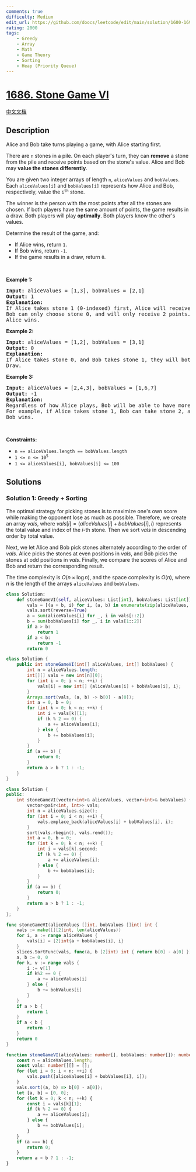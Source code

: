 ```yaml
---
comments: true
difficulty: Medium
edit_url: https://github.com/doocs/leetcode/edit/main/solution/1600-1699/1686.Stone%20Game%20VI/README_EN.md
rating: 2000
tags:
    - Greedy
    - Array
    - Math
    - Game Theory
    - Sorting
    - Heap (Priority Queue)
---
```


# [1686. Stone Game VI](https://leetcode.com/problems/stone-game-vi)

[中文文档](/solution/1600-1699/1686.Stone%20Game%20VI/README.md)

## Description

<p>Alice and Bob take turns playing a game, with Alice starting first.</p>

<p>There are <code>n</code> stones in a pile. On each player&#39;s turn, they can <strong>remove</strong> a stone from the pile and receive points based on the stone&#39;s value. Alice and Bob may <strong>value the stones differently</strong>.</p>

<p>You are given two integer arrays of length <code>n</code>, <code>aliceValues</code> and <code>bobValues</code>. Each <code>aliceValues[i]</code> and <code>bobValues[i]</code> represents how Alice and Bob, respectively, value the <code>i<sup>th</sup></code> stone.</p>

<p>The winner is the person with the most points after all the stones are chosen. If both players have the same amount of points, the game results in a draw. Both players will play <strong>optimally</strong>.&nbsp;Both players know the other&#39;s values.</p>

<p>Determine the result of the game, and:</p>

<ul>
	<li>If Alice wins, return <code>1</code>.</li>
	<li>If Bob wins, return <code>-1</code>.</li>
	<li>If the game results in a draw, return <code>0</code>.</li>
</ul>

<p>&nbsp;</p>
<p><strong class="example">Example 1:</strong></p>

<pre>
<strong>Input:</strong> aliceValues = [1,3], bobValues = [2,1]
<strong>Output:</strong> 1
<strong>Explanation:</strong>
If Alice takes stone 1 (0-indexed) first, Alice will receive 3 points.
Bob can only choose stone 0, and will only receive 2 points.
Alice wins.
</pre>

<p><strong class="example">Example 2:</strong></p>

<pre>
<strong>Input:</strong> aliceValues = [1,2], bobValues = [3,1]
<strong>Output:</strong> 0
<strong>Explanation:</strong>
If Alice takes stone 0, and Bob takes stone 1, they will both have 1 point.
Draw.
</pre>

<p><strong class="example">Example 3:</strong></p>

<pre>
<strong>Input:</strong> aliceValues = [2,4,3], bobValues = [1,6,7]
<strong>Output:</strong> -1
<strong>Explanation:</strong>
Regardless of how Alice plays, Bob will be able to have more points than Alice.
For example, if Alice takes stone 1, Bob can take stone 2, and Alice takes stone 0, Alice will have 6 points to Bob&#39;s 7.
Bob wins.
</pre>

<p>&nbsp;</p>
<p><strong>Constraints:</strong></p>

<ul>
	<li><code>n == aliceValues.length == bobValues.length</code></li>
	<li><code>1 &lt;= n &lt;= 10<sup>5</sup></code></li>
	<li><code>1 &lt;= aliceValues[i], bobValues[i] &lt;= 100</code></li>
</ul>

## Solutions

### Solution 1: Greedy + Sorting

The optimal strategy for picking stones is to maximize one's own score while making the opponent lose as much as possible. Therefore, we create an array $vals$, where $vals[i] = (aliceValues[i] + bobValues[i], i)$ represents the total value and index of the $i$-th stone. Then we sort $vals$ in descending order by total value.

Next, we let Alice and Bob pick stones alternately according to the order of $vals$. Alice picks the stones at even positions in $vals$, and Bob picks the stones at odd positions in $vals$. Finally, we compare the scores of Alice and Bob and return the corresponding result.

The time complexity is $O(n \times \log n)$, and the space complexity is $O(n)$, where $n$ is the length of the arrays `aliceValues` and `bobValues`.

<!-- tabs:start -->

```python
class Solution:
    def stoneGameVI(self, aliceValues: List[int], bobValues: List[int]) -> int:
        vals = [(a + b, i) for i, (a, b) in enumerate(zip(aliceValues, bobValues))]
        vals.sort(reverse=True)
        a = sum(aliceValues[i] for _, i in vals[::2])
        b = sum(bobValues[i] for _, i in vals[1::2])
        if a > b:
            return 1
        if a < b:
            return -1
        return 0
```

```java
class Solution {
    public int stoneGameVI(int[] aliceValues, int[] bobValues) {
        int n = aliceValues.length;
        int[][] vals = new int[n][0];
        for (int i = 0; i < n; ++i) {
            vals[i] = new int[] {aliceValues[i] + bobValues[i], i};
        }
        Arrays.sort(vals, (a, b) -> b[0] - a[0]);
        int a = 0, b = 0;
        for (int k = 0; k < n; ++k) {
            int i = vals[k][1];
            if (k % 2 == 0) {
                a += aliceValues[i];
            } else {
                b += bobValues[i];
            }
        }
        if (a == b) {
            return 0;
        }
        return a > b ? 1 : -1;
    }
}
```

```cpp
class Solution {
public:
    int stoneGameVI(vector<int>& aliceValues, vector<int>& bobValues) {
        vector<pair<int, int>> vals;
        int n = aliceValues.size();
        for (int i = 0; i < n; ++i) {
            vals.emplace_back(aliceValues[i] + bobValues[i], i);
        }
        sort(vals.rbegin(), vals.rend());
        int a = 0, b = 0;
        for (int k = 0; k < n; ++k) {
            int i = vals[k].second;
            if (k % 2 == 0) {
                a += aliceValues[i];
            } else {
                b += bobValues[i];
            }
        }
        if (a == b) {
            return 0;
        }
        return a > b ? 1 : -1;
    }
};
```

```go
func stoneGameVI(aliceValues []int, bobValues []int) int {
	vals := make([][2]int, len(aliceValues))
	for i, a := range aliceValues {
		vals[i] = [2]int{a + bobValues[i], i}
	}
	slices.SortFunc(vals, func(a, b [2]int) int { return b[0] - a[0] })
	a, b := 0, 0
	for k, v := range vals {
		i := v[1]
		if k%2 == 0 {
			a += aliceValues[i]
		} else {
			b += bobValues[i]
		}
	}
	if a > b {
		return 1
	}
	if a < b {
		return -1
	}
	return 0
}
```

```ts
function stoneGameVI(aliceValues: number[], bobValues: number[]): number {
    const n = aliceValues.length;
    const vals: number[][] = [];
    for (let i = 0; i < n; ++i) {
        vals.push([aliceValues[i] + bobValues[i], i]);
    }
    vals.sort((a, b) => b[0] - a[0]);
    let [a, b] = [0, 0];
    for (let k = 0; k < n; ++k) {
        const i = vals[k][1];
        if (k % 2 == 0) {
            a += aliceValues[i];
        } else {
            b += bobValues[i];
        }
    }
    if (a === b) {
        return 0;
    }
    return a > b ? 1 : -1;
}
```

<!-- tabs:end -->

<!-- end -->
